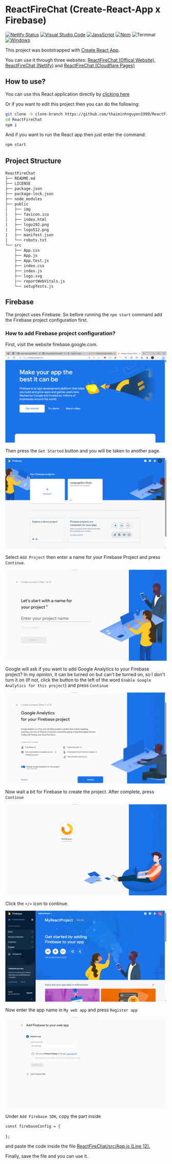 # ReactFireChat (Create-React-App x Firebase)

[![Netlify Status](https://api.netlify.com/api/v1/badges/9a181807-27ec-4c35-947c-f5966b7c7f04/deploy-status)](https://app.netlify.com/sites/reactfirechat-test/deploys) [![Visual Studio Code](https://img.shields.io/badge/--007ACC?logo=visual%20studio%20code&logoColor=ffffff)](https://code.visualstudio.com/) [![JavaScript](https://img.shields.io/badge/--F7DF1E?logo=javascript&logoColor=000)](https://www.javascript.com/) [![Npm](https://badgen.net/badge/icon/npm?icon=npm&label)](https://https://npmjs.com/) ![Terminal](https://badgen.net/badge/icon/terminal?icon=terminal&label) [![Windows](https://badgen.net/badge/icon/windows?icon=windows&label)](https://microsoft.com/windows/)

This project was bootstrapped with [Create React App](https://github.com/facebook/create-react-app).

You can use it through three websites: [ReactFireChat (Offical Website)](https://reactfirechat.languagedevstudy.com), [ReactFireChat (Netlify)](https://reactfirechat-test.netlify.app) and [ReactFireChat (Cloudflare Pages)](https://reactfirechat.pages.dev)

## How to use?

You can use this React application directly by [clicking here](https://reactfirechat-test.netlify.app)

Or if you want to edit this project then you can do the following:

```sh
git clone -b clone-branch https://github.com/thaiminhnguyen1999/ReactFireChat
cd ReactFireChat
npm i
```

And if you want to run the React app then just enter the command:

```sh
npm start
```

## Project Structure

```
ReactFireChat
├── README.md
├── LICENSE
├── package.json
├── package-lock.json
├── node_modules
├── public
│   ├── img
│   ├── favicon.ico
│   ├── index.html
|   ├── logo192.png
|   ├── logo512.png
|   ├── manifest.json
│   └── robots.txt
└── src
    ├── App.css
    ├── App.js
    ├── App.test.js
    ├── index.css
    ├── index.js
    ├── logo.svg
    |── reportWebVitals.js
    └── setupTests.js
```

## Firebase
The project uses Firebase. So before running the `npm start` command add the Firebase project configuration first.

### How to add Firebase project configuration?

First, visit the website firebase.google.com.

<img src='./public/img/z4625828859374_8978935b2bc94bcf322a74c1c547b9a1.jpg'>

Then press the `Get Started` button and you will be taken to another page.

<img src='./public/img/z4625857464480_cc3f9d98a28b99933279d0e87c58b6e1.jpg'>

Select `Add Project` then enter a name for your Firebase Project and press `Continue`.

<img src='./public/img/z4625857464718_73bd24b20c2a5df8c48fcd9d33b2ee4a.jpg'>

Google will ask if you want to add Google Analytics to your Firebase project? In my opinion, it can be turned on but can't be turned on, so I don't turn it on (If not, click the button to the left of the word `Enable Google Analytics for this project`) and press `Continue`

<img src='./public/img/z4625857464471_e625629e54bfbb19097d78f4106dc0a2.jpg'>

Now wait a bit for Firebase to create the project. After complete, press `Continue`

<img src='./public/img/z4625857422840_2b44c5230885b680a538d81da55c7412.jpg'>

Click the `</>` icon to continue.

<img src='./public/img/z4625857421759_f4bafc08f5f75baa2bbc4d3b28aef495.jpg'>

Now enter the app name in `My web app` and press `Register app`

<img src='./public/img/z4625857366807_13fb34a247ef5db97457b46d889eb9ef.jpg'>

Under `Add Firebase SDK`, copy the part inside 
```
const firebaseConfig = {
  
};
```
and paste the code inside the file [ReactFireChat/src/App.js (Line 12).](https://github.com/thaiminhnguyen1999/ReactFireChat/blob/clone-branch/src/App.js)

Finally, save the file and you can use it.
